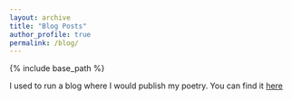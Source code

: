 ```yaml
---
layout: archive
title: "Blog Posts"
author_profile: true
permalink: /blog/
---
```


{% include base_path %}

I used to run a blog where I would publish my poetry. You can find it [here](https://lil-imagination-poetry.blogspot.com/)
